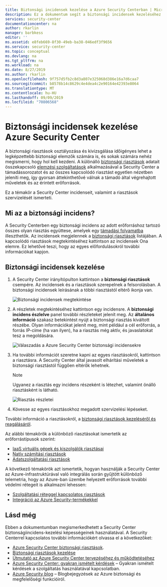 ```yaml
---
title: Biztonsági incidensek kezelése a Azure Security Centerban | Microsoft Docs
description: Ez a dokumentum segít a biztonsági incidensek kezeléséhez Azure Security Center használatával.
services: security-center
documentationcenter: na
author: rkarlin
manager: barbkess
editor: ''
ms.assetid: e8feb669-8f30-49eb-ba38-046edf3f9656
ms.service: security-center
ms.topic: conceptual
ms.devlang: na
ms.tgt_pltfrm: na
ms.workload: na
ms.date: 8/27/2019
ms.author: rkarlin
ms.openlocfilehash: 9f757d5fb2c8d3a807e325068d386e16a7d6caa7
ms.sourcegitcommit: b8578b14c8629c4e4dea4c2e90164e42393e8064
ms.translationtype: MT
ms.contentlocale: hu-HU
ms.lasthandoff: 09/09/2019
ms.locfileid: "70806568"
---
```

# <a name="manage-security-incidents-in-azure-security-center"></a>Biztonsági incidensek kezelése Azure Security Center

A biztonsági riasztások osztályozása és kivizsgálása időigényes lehet a legképzettebb biztonsági elemzők számára is, és sokak számára nehéz megismerni, hogy hol kell kezdeni. A különálló [biztonsági riasztások](security-center-managing-and-responding-alerts.md) adatait összekapcsoló [elemzési szolgáltatások](security-center-detection-capabilities.md) alkalmazásával a Security Center a támadássorozatot és az összes kapcsolódó riasztást egyetlen nézetben jeleníti meg, így gyorsan áttekinthetővé válnak a támadó által végrehajtott műveletek és az érintett erőforrások.

Ez a témakör a Security Center incidenseit, valamint a riasztások szervizelését ismerteti.

## <a name="what-is-a-security-incident"></a>Mi az a biztonsági incidens?

A Security Centerben egy biztonsági incidens az adott erőforráshoz tartozó összes olyan riasztás együttese, amelyek egy [támadási folyamatba](https://blogs.technet.microsoft.com/office365security/addressing-your-cxos-top-five-cloud-security-concerns/) illeszthetők. Az incidensek megjelennek a [biztonsági riasztások](security-center-managing-and-responding-alerts.md) listájában. A kapcsolódó riasztások megtekintéséhez kattintson az incidensek Ona elemre. Ez lehetővé teszi, hogy az egyes előfordulásokról további információkat kapjon.

## <a name="managing-security-incidents"></a>Biztonsági incidensek kezelése

1. A Security Center irányítópulton kattintson a **biztonsági riasztások** csempére. Az incidensek és a riasztások szerepelnek a felsorolásban. A biztonsági incidensek leírásának a többi riasztástól eltérő ikonja van.

    ![Biztonsági incidensek megtekintése](./media/security-center-managing-and-responding-alerts/security-center-manage-alerts.png)

1. A részletek megtekintéséhez kattintson egy incidensre. A **biztonsági incidens észlelve** panel további részleteket jelenít meg. Az **általános információ** szakasz betekintést nyújt a biztonsági riasztás kiváltott részébe. Olyan információkat jelenít meg, mint például a cél erőforrás, a forrás IP-címe (ha van ilyen), ha a riasztás még aktív, és javaslatokat tesz a megoldására.  

    ![Válaszadás a Azure Security Center biztonsági incidensekre](./media/security-center-managing-and-responding-alerts/security-center-alert-incident.png)

1. Ha további információt szeretne kapni az egyes riasztásokról, kattintson a riasztásra. A Security Center által javasolt elhárítási műveletek a biztonsági riasztástól függően eltérők lehetnek.

   > [!NOTE]
   > Ugyanez a riasztás egy incidens részeként is létezhet, valamint önálló riasztásként is látható.

    ![Riasztás részletei](./media/security-center-incident/security-center-incident-alert.png)

1. Kövesse az egyes riasztásokhoz megadott szervizelési lépéseket.

További információ a riasztásokról, a [biztonsági riasztások kezeléséről és reagálásáról](security-center-managing-and-responding-alerts.md).

Az alábbi témakörök a különböző riasztásokat ismertetik az erőforrástípusok szerint:

* [IaaS virtuális gépek és kiszolgálók riasztásai](security-center-alerts-iaas.md)
* [Natív számítási riasztások](security-center-alerts-compute.md)
* [Adatszolgáltatási riasztások](security-center-alerts-data-services.md)

A következő témakörök azt ismertetik, hogyan használják a Security Center az Azure-infrastruktúrával való integrálás során gyűjtött különböző telemetria, hogy az Azure-ban üzembe helyezett erőforrások további védelmi rétegeit is alkalmazni lehessen:

* [Szolgáltatási réteggel kapcsolatos riasztások](security-center-alerts-service-layer.md)
* [Integráció az Azure Security-termékekkel](security-center-alerts-integration.md)

## <a name="see-also"></a>Lásd még
Ebben a dokumentumban megismerkedhetett a Security Center biztonságiincidens-kezelési képességeinek használatával. A Security Centerrel kapcsolatos további információkért olvassa el a következőket:

* [Azure Security Center biztonsági riasztások](security-center-alerts-overview.md).
* [Biztonsági riasztások kezelése](security-center-managing-and-responding-alerts.md)
* [Útmutató az Azure Security Center tervezéséhez és működtetéséhez](security-center-planning-and-operations-guide.md)
* [Azure Security Center: gyakran ismételt kérdések](security-center-faq.md) – Gyakran ismételt kérdések a szolgáltatás használatával kapcsolatban.
* [Azure Security blog](https://blogs.msdn.com/b/azuresecurity/) – Blogbejegyzések az Azure biztonsági és megfelelőségi funkcióiról.
